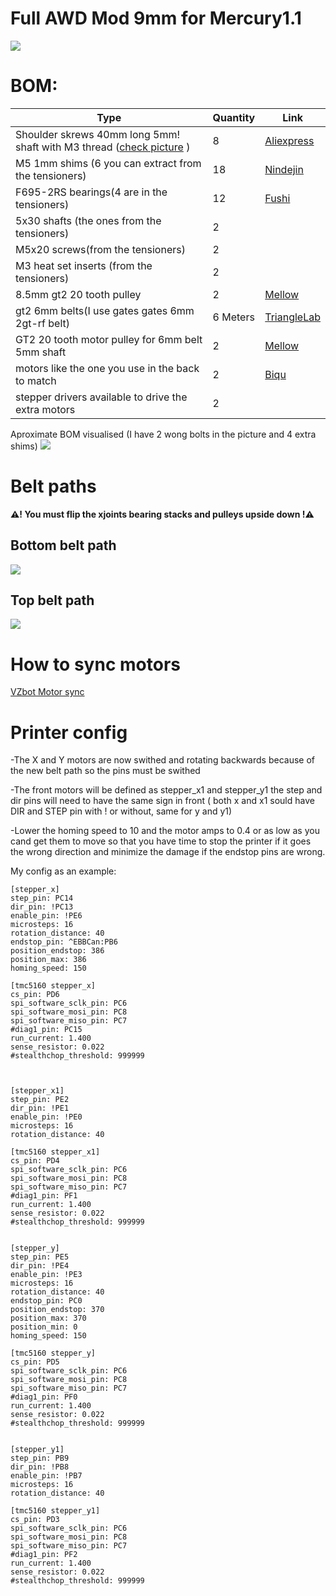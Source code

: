 # Full AWD Mod 9mm for Mercury1.1

<img src="IMAGES/AWD_Assembly_Front.png">

# BOM:
| Type | Quantity | Link |
| --- | --- | --- |
| Shoulder skrews 40mm long 5mm! shaft with M3 thread ([check picture](IMAGES/Shoulder_skrews.png) ) | 8 | [Aliexpress](https://www.aliexpress.com/item/1005004802215831.html) |
| M5 1mm shims (6 you can extract from the tensioners) | 18 | [Nindejin](https://www.aliexpress.com/item/4000174460068.html?aff_fcid=e7d51ebaaac74b4dafd074d5c6d607a1-1728682878095-03455-_A9rXO4&tt=CPS_NORMAL&aff_fsk=_A9rXO4&aff_platform=shareComponent-detail&sk=_A9rXO4&aff_trace_key=e7d51ebaaac74b4dafd074d5c6d607a1-1728682878095-03455-_A9rXO4&terminal_id=3db8dc71742443ffb34ffa7b2e123b97&afSmartRedirect=y) |
| F695-2RS bearings(4 are in the tensioners) | 12 | [Fushi](https://www.aliexpress.com/item/32850989216.html) |
| 5x30 shafts (the ones from the tensioners) | 2 |  |
| M5x20 screws(from the tensioners) | 2 |  |
| M3 heat set inserts (from the tensioners) | 2 |  |
| 8.5mm gt2 20 tooth pulley | 2 | [Mellow](https://www.aliexpress.com/item/1005004374407134.html?spm=a2g0o.order_list.order_list_main.24.21ef1802NFrx61) |
| gt2 6mm belts(I use gates gates 6mm 2gt-rf belt) | 6 Meters | [TriangleLab](https://www.aliexpress.com/item/1005006507781085.html?spm=a2g0o.detail.pcDetailTopMoreOtherSeller.1.1ebaId4bId4bJ2&gps-id=pcDetailTopMoreOtherSeller&scm=1007.40050.354490.0&scm_id=1007.40050.354490.0&scm-url=1007.40050.354490.0&pvid=8cab5cd5-2cb5-4df6-88f0-f8fb543ab826&_t=gps-id:pcDetailTopMoreOtherSeller,scm-url:1007.40050.354490.0,pvid:8cab5cd5-2cb5-4df6-88f0-f8fb543ab826,tpp_buckets:668%232846%238111%231996&pdp_npi=4%40dis%21RON%2139.32%2139.32%21%21%218.45%218.45%21%40211b698e17286817196807058e861e%2112000037754698142%21rec%21RO%21921752181%21X&utparam-url=scene%3ApcDetailTopMoreOtherSeller%7Cquery_from%3A) |
| GT2 20 tooth motor pulley for 6mm belt 5mm shaft | 2 | [Mellow](https://www.aliexpress.com/item/33002989677.html?spm=a2g0o.store_pc_home.0.0.4c6c3378bdigwy&pdp_npi=4%40dis%21RON%21RON%2029.03%21RON%204.61%21%21%216.24%210.99%21%40%2167022731524%21sh%21%21%21) |
| motors like the one you use in the back to match | 2 | [Biqu](https://biqu.equipment/products/ldo-42sth48-2504ac-reva-motor-driver?variant=39991585636450) |
| stepper drivers available to drive the extra motors | 2 |  |

Aproximate BOM visualised (I have 2 wong bolts in the picture and 4 extra shims)
<img src="IMAGES/BOM.jpg">

# Belt paths
**:warning:! You must flip the xjoints bearing stacks and pulleys upside down !:warning:**

## Bottom belt path

<img src="IMAGES/BottomBeltPath.png">

## Top belt path

<img src="IMAGES/TopBeltPath.png">

# How to sync motors

[VZbot Motor sync](https://www.youtube.com/watch?v=so9oqJyirKY)

# Printer config

-The X and Y motors are now swithed and rotating backwards because of the new belt path so the pins must be swithed 

-The front motors will be defined as stepper_x1 and stepper_y1 the step and dir pins will need to have the same sign in front ( both x and x1 sould have DIR and STEP pin with ! or without, same for y and y1)

-Lower the homing speed to 10 and the motor amps to 0.4 or as low as you cand get them to move so that you have time to stop the printer if it goes the wrong direction and minimize the damage if the endstop pins are wrong.

My config as an example:
```
[stepper_x]
step_pin: PC14
dir_pin: !PC13
enable_pin: !PE6
microsteps: 16
rotation_distance: 40
endstop_pin: ^EBBCan:PB6
position_endstop: 386
position_max: 386
homing_speed: 150

[tmc5160 stepper_x]
cs_pin: PD6
spi_software_sclk_pin: PC6
spi_software_mosi_pin: PC8
spi_software_miso_pin: PC7
#diag1_pin: PC15
run_current: 1.400
sense_resistor: 0.022
#stealthchop_threshold: 999999



[stepper_x1]
step_pin: PE2
dir_pin: !PE1
enable_pin: !PE0
microsteps: 16
rotation_distance: 40

[tmc5160 stepper_x1] 
cs_pin: PD4
spi_software_sclk_pin: PC6
spi_software_mosi_pin: PC8
spi_software_miso_pin: PC7
#diag1_pin: PF1
run_current: 1.400
sense_resistor: 0.022
#stealthchop_threshold: 999999


[stepper_y]
step_pin: PE5
dir_pin: !PE4
enable_pin: !PE3
microsteps: 16
rotation_distance: 40
endstop_pin: PC0
position_endstop: 370
position_max: 370
position_min: 0
homing_speed: 150

[tmc5160 stepper_y]
cs_pin: PD5
spi_software_sclk_pin: PC6
spi_software_mosi_pin: PC8
spi_software_miso_pin: PC7
#diag1_pin: PF0
run_current: 1.400
sense_resistor: 0.022
#stealthchop_threshold: 999999


[stepper_y1]
step_pin: PB9
dir_pin: !PB8
enable_pin: !PB7
microsteps: 16
rotation_distance: 40

[tmc5160 stepper_y1] 
cs_pin: PD3
spi_software_sclk_pin: PC6
spi_software_mosi_pin: PC8
spi_software_miso_pin: PC7
#diag1_pin: PF2
run_current: 1.400
sense_resistor: 0.022
#stealthchop_threshold: 999999
```
